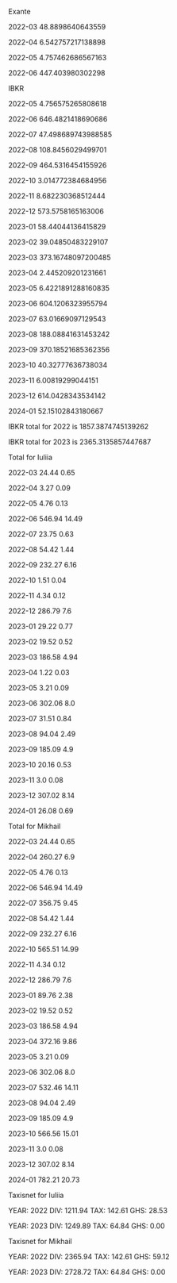 Exante



 2022-03 48.8898640643559

 2022-04 6.542757217138898

 2022-05 4.757462686567163

 2022-06 447.403980302298



IBKR



 2022-05 4.756575265808618

 2022-06 646.4821418690686

 2022-07 47.498689743988585

 2022-08 108.8456029499701

 2022-09 464.5316454155926

 2022-10 3.014772384684956

 2022-11 8.682230368512444

 2022-12 573.5758165163006

 2023-01 58.44044136415829

 2023-02 39.04850483229107

 2023-03 373.16748097200485

 2023-04 2.445209201231661

 2023-05 6.4221891288160835

 2023-06 604.1206323955794

 2023-07 63.01669097129543

 2023-08 188.08841631453242

 2023-09 370.18521685362356

 2023-10 40.32777636738034

 2023-11 6.00819299044151

 2023-12 614.0428343534142

 2024-01 52.15102843180667



IBKR total for 2022 is 1857.3874745139262





IBKR total for 2023 is 2365.3135857447687





Total for Iuliia



 2022-03 24.44 0.65

 2022-04 3.27 0.09

 2022-05 4.76 0.13

 2022-06 546.94 14.49

 2022-07 23.75 0.63

 2022-08 54.42 1.44

 2022-09 232.27 6.16

 2022-10 1.51 0.04

 2022-11 4.34 0.12

 2022-12 286.79 7.6

 2023-01 29.22 0.77

 2023-02 19.52 0.52

 2023-03 186.58 4.94

 2023-04 1.22 0.03

 2023-05 3.21 0.09

 2023-06 302.06 8.0

 2023-07 31.51 0.84

 2023-08 94.04 2.49

 2023-09 185.09 4.9

 2023-10 20.16 0.53

 2023-11 3.0 0.08

 2023-12 307.02 8.14

 2024-01 26.08 0.69



Total for Mikhail



 2022-03 24.44 0.65

 2022-04 260.27 6.9

 2022-05 4.76 0.13

 2022-06 546.94 14.49

 2022-07 356.75 9.45

 2022-08 54.42 1.44

 2022-09 232.27 6.16

 2022-10 565.51 14.99

 2022-11 4.34 0.12

 2022-12 286.79 7.6

 2023-01 89.76 2.38

 2023-02 19.52 0.52

 2023-03 186.58 4.94

 2023-04 372.16 9.86

 2023-05 3.21 0.09

 2023-06 302.06 8.0

 2023-07 532.46 14.11

 2023-08 94.04 2.49

 2023-09 185.09 4.9

 2023-10 566.56 15.01

 2023-11 3.0 0.08

 2023-12 307.02 8.14

 2024-01 782.21 20.73



Taxisnet for Iuliia



YEAR: 2022
DIV:  1211.94
TAX:  142.61
GHS:  28.53

YEAR: 2023
DIV:  1249.89
TAX:  64.84
GHS:  0.00



Taxisnet for Mikhail



YEAR: 2022
DIV:  2365.94
TAX:  142.61
GHS:  59.12

YEAR: 2023
DIV:  2728.72
TAX:  64.84
GHS:  0.00
